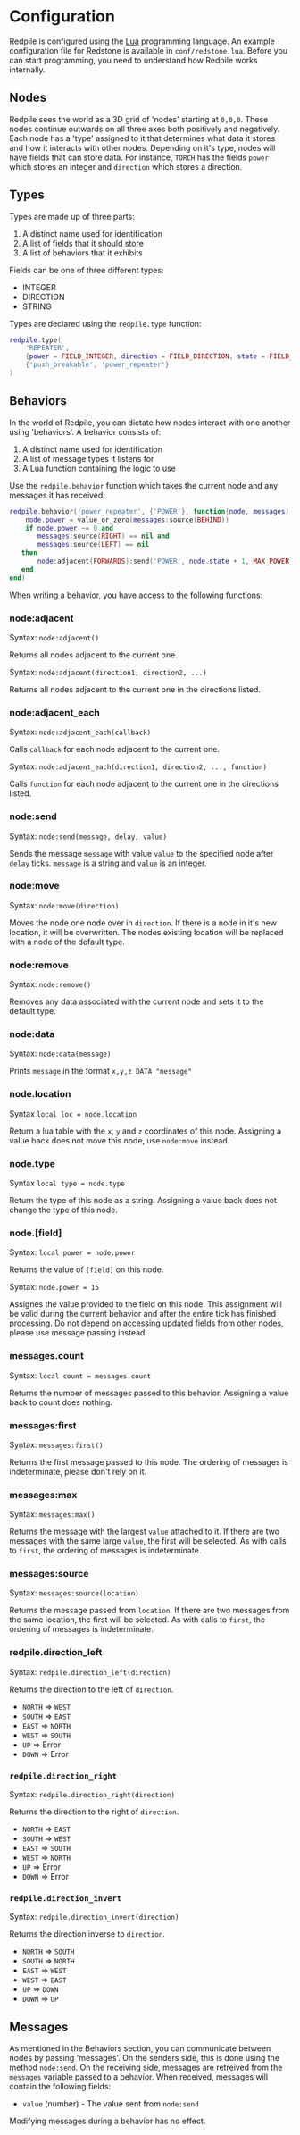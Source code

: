 Configuration
=============

Redpile is configured using the [Lua](http://www.lua.org/start.html) programming language.
An example configuration file for Redstone is available in `conf/redstone.lua`.
Before you can start programming, you need to understand how Redpile works internally.

Nodes
-----

Redpile sees the world as a 3D grid of 'nodes' starting at `0,0,0`.
These nodes continue outwards on all three axes both positively and negatively.
Each node has a 'type' assigned to it that determines what data it stores and
how it interacts with other nodes.
Depending on it's type, nodes will have fields that can store data.
For instance, `TORCH` has the fields `power` which stores an integer and
`direction` which stores a direction.

Types
-----

Types are made up of three parts:

1. A distinct name used for identification
2. A list of fields that it should store
3. A list of behaviors that it exhibits

Fields can be one of three different types:

* INTEGER
* DIRECTION
* STRING

Types are declared using the `redpile.type` function:

~~~lua
redpile.type(
    'REPEATER',
    {power = FIELD_INTEGER, direction = FIELD_DIRECTION, state = FIELD_INTEGER},
    {'push_breakable', 'power_repeater'}
)
~~~

Behaviors
---------

In the world of Redpile, you can dictate how nodes interact with one another using 'behaviors'.
A behavior consists of:

1. A distinct name used for identification
2. A list of message types it listens for
3. A Lua function containing the logic to use

Use the `redpile.behavior` function which takes the current node and any messages it has received:

~~~lua
redpile.behavior('power_repeater', {'POWER'}, function(node, messages)
    node.power = value_or_zero(messages:source(BEHIND))
    if node.power ~= 0 and
       messages:source(RIGHT) == nil and
       messages:source(LEFT) == nil
   then
       node:adjacent(FORWARDS):send('POWER', node.state + 1, MAX_POWER)
   end
end)
~~~

When writing a behavior, you have access to the following functions:

### node:adjacent

Syntax: `node:adjacent()`

Returns all nodes adjacent to the current one.

Syntax: `node:adjacent(direction1, direction2, ...)`

Returns all nodes adjacent to the current one in the directions listed.

### node:adjacent_each

Syntax: `node:adjacent_each(callback)`

Calls `callback` for each node adjacent to the current one.

Syntax: `node:adjacent_each(direction1, direction2, ..., function)`

Calls `function` for each node adjacent to the current one in the directions listed.

### node:send

Syntax: `node:send(message, delay, value)`

Sends the message `message` with value `value` to the specified node after `delay` ticks.
`message` is a string and `value` is an integer.

### node:move

Syntax: `node:move(direction)`

Moves the node one node over in `direction`.
If there is a node in it's new location, it will be overwritten.
The nodes existing location will be replaced with a node of the default type.

### node:remove

Syntax: `node:remove()`

Removes any data associated with the current node and sets it to the default type.

### node:data

Syntax: `node:data(message)`

Prints `message` in the format `x,y,z DATA "message"`

### node.location

Syntax `local loc = node.location`

Return a lua table with the `x`, `y` and `z` coordinates of this node.
Assigning a value back does not move this node, use `node:move` instead.

### node.type

Syntax `local type = node.type`

Return the type of this node as a string.
Assigning a value back does not change the type of this node.

### node.[field]

Syntax: `local power = node.power`

Returns the value of `[field]` on this node.

Syntax: `node.power = 15`

Assignes the value provided to the field on this node.
This assignment will be valid during the current behavior and after the entire tick has finished processing.
Do not depend on accessing updated fields from other nodes, please use message passing instead.

### messages.count

Syntax: `local count = messages.count`

Returns the number of messages passed to this behavior.
Assigning a value back to count does nothing.

### messages:first

Syntax: `messages:first()`

Returns the first message passed to this node.
The ordering of messages is indeterminate, please don't rely on it.

### messages:max

Syntax: `messages:max()`

Returns the message with the largest `value` attached to it.
If there are two messages with the same large `value`, the first will be selected.
As with calls to `first`, the ordering of messages is indeterminate.

### messages:source

Syntax: `messages:source(location)`

Returns the message passed from `location`.
If there are two messages from the same location, the first will be selected.
As with calls to `first`, the ordering of messages is indeterminate.

### redpile.direction_left

Syntax: `redpile.direction_left(direction)`

Returns the direction to the left of `direction`.

* `NORTH` => `WEST`
* `SOUTH` => `EAST`
* `EAST` => `NORTH`
* `WEST` => `SOUTH`
* `UP` => Error
* `DOWN` => Error

### `redpile.direction_right`

Syntax: `redpile.direction_right(direction)`

Returns the direction to the right of `direction`.

* `NORTH` => `EAST`
* `SOUTH` => `WEST`
* `EAST` => `SOUTH`
* `WEST` => `NORTH`
* `UP` => Error
* `DOWN` => Error

### `redpile.direction_invert`

Syntax: `redpile.direction_invert(direction)`

Returns the direction inverse to `direction`.

* `NORTH` => `SOUTH`
* `SOUTH` => `NORTH`
* `EAST` => `WEST`
* `WEST` => `EAST`
* `UP` => `DOWN`
* `DOWN` => `UP`

Messages
--------

As mentioned in the Behaviors section, you can communicate between nodes by passing 'messages'.
On the senders side, this is done using the method `node:send`.
On the receiving side, messages are retreived from the `messages` variable passed to a behavior.
When received, messages will contain the following fields:

* `value` (number) - The value sent from `node:send`

Modifying messages during a behavior has no effect.

